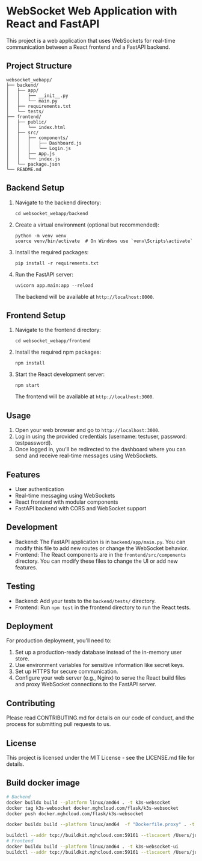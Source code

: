 # WebSocket Web Application with React and FastAPI

This project is a web application that uses WebSockets for real-time communication between a React frontend and a FastAPI backend.

## Project Structure

```
websocket_webapp/
├── backend/
│   ├── app/
│   │   ├── __init__.py
│   │   └── main.py
│   ├── requirements.txt
│   └── tests/
├── frontend/
│   ├── public/
│   │   └── index.html
│   ├── src/
│   │   ├── components/
│   │   │   ├── Dashboard.js
│   │   │   └── Login.js
│   │   ├── App.js
│   │   └── index.js
│   └── package.json
└── README.md
```

## Backend Setup

1. Navigate to the backend directory:

   ```
   cd websocket_webapp/backend
   ```

2. Create a virtual environment (optional but recommended):

   ```
   python -m venv venv
   source venv/bin/activate  # On Windows use `venv\Scripts\activate`
   ```

3. Install the required packages:

   ```
   pip install -r requirements.txt
   ```

4. Run the FastAPI server:

   ```
   uvicorn app.main:app --reload
   ```

   The backend will be available at `http://localhost:8000`.

## Frontend Setup

1. Navigate to the frontend directory:

   ```
   cd websocket_webapp/frontend
   ```

2. Install the required npm packages:

   ```
   npm install
   ```

3. Start the React development server:

   ```
   npm start
   ```

   The frontend will be available at `http://localhost:3000`.

## Usage

1. Open your web browser and go to `http://localhost:3000`.
2. Log in using the provided credentials (username: testuser, password: testpassword).
3. Once logged in, you'll be redirected to the dashboard where you can send and receive real-time messages using WebSockets.

## Features

- User authentication
- Real-time messaging using WebSockets
- React frontend with modular components
- FastAPI backend with CORS and WebSocket support

## Development

- Backend: The FastAPI application is in `backend/app/main.py`. You can modify this file to add new routes or change the WebSocket behavior.
- Frontend: The React components are in the `frontend/src/components` directory. You can modify these files to change the UI or add new features.

## Testing

- Backend: Add your tests to the `backend/tests/` directory.
- Frontend: Run `npm test` in the frontend directory to run the React tests.

## Deployment

For production deployment, you'll need to:

1. Set up a production-ready database instead of the in-memory user store.
2. Use environment variables for sensitive information like secret keys.
3. Set up HTTPS for secure communication.
4. Configure your web server (e.g., Nginx) to serve the React build files and proxy WebSocket connections to the FastAPI server.

## Contributing

Please read CONTRIBUTING.md for details on our code of conduct, and the process for submitting pull requests to us.

## License

This project is licensed under the MIT License - see the LICENSE.md file for details.

## Build docker image

```bash
# Backend
docker buildx build --platform linux/amd64 . -t k3s-websocket
docker tag k3s-websocket docker.mghcloud.com/flask/k3s-websocket
docker push docker.mghcloud.com/flask/k3s-websocket

docker buildx build --platform linux/amd64  -f "Dockerfile.proxy" . -t k3s-websocket

buildctl --addr tcp://buildkit.mghcloud.com:59161 --tlscacert /Users/jozemario/Projects/gitops/tf-planner/cd/buildkit/.certs/client/ca.pem --tlscert /Users/jozemario/Projects/gitops/tf-planner/cd/buildkit/.certs/client/cert.pem --tlskey /Users/jozemario/Projects/gitops/tf-planner/cd/buildkit/.certs/client/key.pem build --frontend dockerfile.v0 --local context=. --local dockerfile=. --output type=image,name=docker.mghcloud.com/flask/k3s-websocket,push=true,registry.insecure=true --opt platform=linux/amd64
# Frontend
docker buildx build --platform linux/amd64 . -t k3s-websocket-ui
buildctl --addr tcp://buildkit.mghcloud.com:59161 --tlscacert /Users/jozemario/Projects/gitops/tf-planner/cd/buildkit/.certs/client/ca.pem --tlscert /Users/jozemario/Projects/gitops/tf-planner/cd/buildkit/.certs/client/cert.pem --tlskey /Users/jozemario/Projects/gitops/tf-planner/cd/buildkit/.certs/client/key.pem build --frontend dockerfile.v0 --local context=. --local dockerfile=. --output type=image,name=docker.mghcloud.com/flask/k3s-websocket-ui,push=true,registry.insecure=true --opt platform=linux/amd64

```
